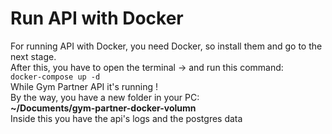 # Run API with Docker

For running API with Docker, you need Docker, so install them and go to the next stage.  
After this, you have to open the terminal -> and run this command:  
`docker-compose up -d`  
While Gym Partner API it's running !  
By the way, you have a new folder in your PC:  
**~/Documents/gym-partner-docker-volumn**  
Inside this you have the api's logs and the postgres data